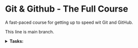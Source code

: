 # Git & Github - The Full Course

A fast-paced course for getting up to speed wit Git and GitHub.

This line is main branch.

<details><summary><b>Tasks:</b></summary>
    
- [x] git started
  - [x] git init
  - [x] git status
  - [x] git add
  - [x] git commit
- [x] remote
  - [x] git remote
  - [x] git push
  - [x] git merge
  - [x] git pull
  - [x] git clone
- [x] collaboration
  - [x] git branch
  - [x] git checkout
  - [x] merge conflicts
  - [x] fork
  - [x] pull request 
- [ ] advanced
  - [x] git reset
  - [x] git revert
  - [x] git commit --amend
  - [ ] git stash
  - [ ] git rebase
  - [ ] squash

</details>
